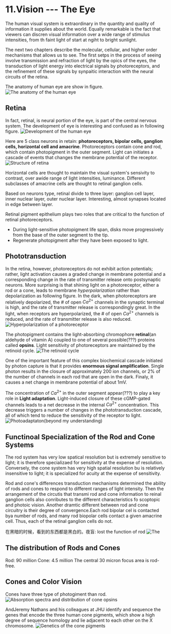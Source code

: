 # 11.Vision --- The Eye

The human visual system is extraordinary in the quantity and quality of 
information it supplies about the world. Equally remarkable is the fact that
viewers can discren visual information over a wide range of stimulus 
intensities, from th faint light of start at ngiht to bright sunlight.

The next two chapters describe the molecular, cellular, and higher order
mechanisms that allows us to see. The first setps in the process of seeing
involve transmission and refraction of light by the opics of the eyes, the
transduction of light energy into electrical signals by photoreceptors, and
the refinement of these signals by synpaitic interaction with the neural
circuits of the retina.

The anatomy of human eye are show in figure.
![The anatomy of the human eye](img/11.1.png)


## Retina
In fact, retinal, is neural portion of the eye, is part of the central 
nervous system. The development of eye is interesting and confused as
in following figure.
![Development of the human eye](img/11.2.png)

Here are 5 class neurons in retain: **photoreceptors, bipolar cells,
ganglion cells, horizontal cell and amacrine**. Photoreceptors contain
cone and rod, which contain photopigment in the outer segment. Light can
initiates a cascade of events that changes the membrane potential of the
receptor.
![Structure of retina](img/11.3.svg)

Horizontal cells are thought to maintain the visual system's sensivity to
contrast, over awide range of light intensities, luminance. Different
subclasses of amacrine cells are thought to retinal ganglion cells.

Based on neurons type, retinal divide to three layer: ganglion cell layer,
inner nuclear layer, outer nuclear layer. Interesting, almost synapses located
in edge between layer.

Retinal pigment epithelium plays two roles that are critical to the function
of retinal photoreceptors.

+ During light-sensitive photopigment life span, disks move progressively from
the base of the outer segment to the tip.
+ Regenerate photopigment after they have been exposed to light.

## Phototransduction
In the retina, however, photoreceptors do not exhibit action potentials; rather,
light activation causes a graded change in membrane potential and a corresponding
change in the rate of transmitter release onto postsynaptic neurons. More
surprising is that shining light on a photoreceptor, either a rod or a cone,
leads to membrane _hyperpolarization_ rather than depolarization as following
figure. In the dark, when photoreceptors are relatively depolarized, the # of
open $Ca^{2+}$ channels in the synaptic terminal is high, and the rate of
transmitter release is correspondingly great. In the light, when receptors are
hyperpolarized, the # of open $Ca^{2+}$ channels is reduced, and the rate of
transmitter release is also reduced.
![Hyperpolarization of a photoreceptor](img/11.4.png)

The photopigment contains the light-absorbing chromophore **retinal**(an aldehyde
of vitamin A) coupled to one of several possible(???) proteins called **opsins**.
Light sensitivity of photoreceptors are maintained by the retinoid cycle.
![The retinoid cycle](img/11.5.png)

One of the important feature of this complex biochemical cascade initiated by
photon capture is that it provides **enormous signal amplification**. Single
photon results in the closure of approximately 200 ion channels, or 2% of the
number of channels in each rod that are open in the dark. Finaly, it causes a
net change in membrane potential of about 1mV.

The concentration of $Ca^{2+}$ in the outer segment appear(???) to play a key
role in **Light adaptation**. Light-induced closure of these cGMP-gated channels
leads to a net decrease in the internal $Ca^{2+}$ concentration. This decrease
triggers a number of changes in the phototransduction cascade, all of which tend
to reduce the sensitivity of the receptor to light.
![Photoadaptaton(beyond my understanding)](img/11.6.png)

## Functinoal Specialization of the Rod and Cone Systems
The rod system has very low spatical resolution but is extremely sensitive to
light; it is therefore specializaed for sensitivity at the expense of resolution.
Conversely, the cone system has very high spatial resolution bu is relatively
insensitive to light; it is specialized for acuity at the expense of sensitivity.

Rod and cone's differences transduction mechanisms determined the ability of rods
and cones to respond to different ranges of light intensity. Then the arrangement
of the circutis that transmi rod and cone information to reinal ganglion cells
also conributes to the different characteristics fo scoptopic and photoic vision.
Another dramtic different between rod and cone circuitry is their degree of
convergence.Each rod bipolar cel is contacted bya number of rods, and many rod
biopolar cells contact a given amacrine cell. Thus, each of the retinal ganglion
cells do not.

在黑暗的时候，看到的东西都是黑白的。夜盲: lost the function of rod
![The ](img/11.7.png)

## The distribution of Rods and Cones

Rod: 90 million
Cone: 4.5 million
The central 30 micron focus area is rod-free.

## Cones and Color Vision
Cones have three type of photogiment than rod.
![Absorption spectra and distribution of cone opsins](img/11.8.png)

AndJeremy Nathans and his colleagues at JHU identify and sequence the genes that
encode the three human cone pigments, which show a high degree of sequence
homology and lie adjacent to each other on the X chromosome.
![Genetics of the cone pigments](img/11.9.png)
